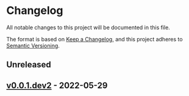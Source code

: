 # Changelog

All notable changes to this project will be documented in this file.

The format is based on [Keep a Changelog](https://keepachangelog.com/en/1.0.0/),
and this project adheres to [Semantic Versioning](https://semver.org/spec/v2.0.0.html).

## Unreleased

## [v0.0.1.dev2](https://github.com/allenai/prior/releases/tag/v0.0.1.dev2) - 2022-05-29
